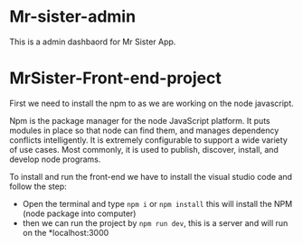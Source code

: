 # Mr-sister-admin

This is a admin dashbaord for Mr Sister App.
# MrSister-Front-end-project
First we need to install the npm to as we are working on the node javascript. 

Npm is the package manager for the node JavaScript platform. It puts modules in place so that node can find them, and manages dependency conflicts intelligently. It is extremely configurable to support a wide variety of use cases. Most commonly, it is used to publish, discover, install, and develop node programs.

To install and run the front-end we have to install the visual studio code and follow the step:
-	Open the terminal and type ```npm i``` or ```npm install```
this will install the NPM (node package into computer)
- then we can run the project by ```npm run dev```, this is a server and will run on the *localhost:3000

